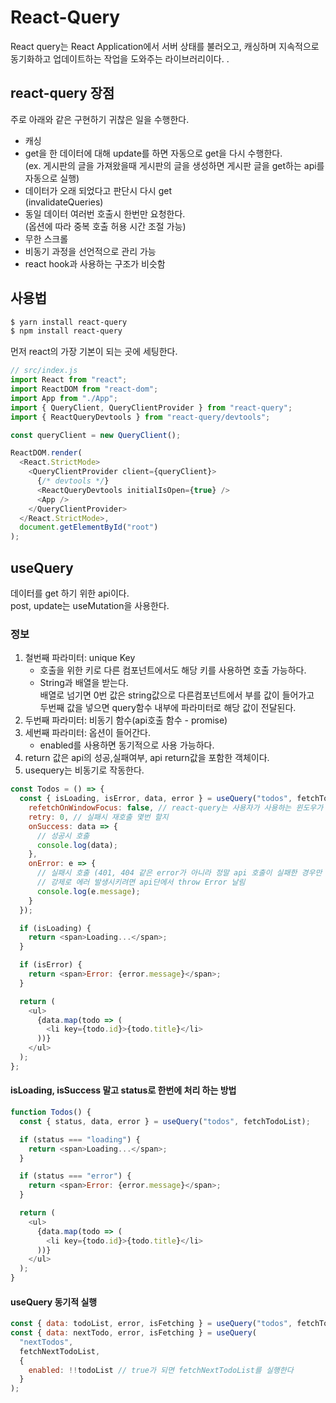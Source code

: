# React-Query
React query는 React Application에서 서버 상태를 불러오고, 캐싱하며 지속적으로 동기화하고 업데이트하는 작업을 도와주는 라이브러리이다.
.

## react-query 장점
주로 아래와 같은 구현하기 귀찮은 일을 수행한다.  
+ 캐싱
+ get을 한 데이터에 대해 update를 하면 자동으로 get을 다시 수행한다.  
(ex. 게시판의 글을 가져왔을때 게시판의 글을 생성하면 게시판 글을 get하는 api를 자동으로 실행)  
+ 데이터가 오래 되었다고 판단시 다시 get  
(invalidateQueries)  
+ 동일 데이터 여러번 호출시 한번만 요청한다.  
(옵션에 따라 중복 호출 허용 시간 조절 가능)  
+ 무한 스크롤  
+ 비동기 과정을 선언적으로 관리 가능
+ react hook과 사용하는 구조가 비슷함

## 사용법
```bash
$ yarn install react-query
$ npm install react-query
```
먼저 react의 가장 기본이 되는 곳에 세팅한다.
```js
// src/index.js
import React from "react";
import ReactDOM from "react-dom";
import App from "./App";
import { QueryClient, QueryClientProvider } from "react-query";
import { ReactQueryDevtools } from "react-query/devtools";

const queryClient = new QueryClient();

ReactDOM.render(
  <React.StrictMode>
    <QueryClientProvider client={queryClient}>
      {/* devtools */}
      <ReactQueryDevtools initialIsOpen={true} />
      <App />
    </QueryClientProvider>
  </React.StrictMode>,
  document.getElementById("root")
);

```

## useQuery
데이터를 get 하기 위한 api이다.  
post, update는 useMutation을 사용한다.  
### 정보
1. 철번째 파라미터: unique Key 
    + 호출을 위한 키로 다른 컴포넌트에서도 해당 키를 사용하면 호출 가능하다.
    + String과 배열을 받는다.  
    배열로 넘기면 0번 값은 string값으로 다른컴포넌트에서 부를 값이 들어가고  
    두번째 값을 넣으면 query함수 내부에 파라미터로 해당 값이 전달된다.  
2. 두번째 파라미터: 비동기 함수(api호출 함수 - promise)
3. 세번째 파라미터: 옵션이 들어간다.
    + enabled를 사용하면 동기적으로 사용 가능하다.
4. return 값은 api의 성공,실패여부, api return값을 포함한 객체이다.  
5. usequery는 비동기로 작동한다.  


```js
const Todos = () => {
  const { isLoading, isError, data, error } = useQuery("todos", fetchTodoList, {
    refetchOnWindowFocus: false, // react-query는 사용자가 사용하는 윈도우가 다른 곳을 갔다가 다시 화면으로 돌아오면 이 함수를 재실행합니다. 그 재실행 여부 옵션 입니다.
    retry: 0, // 실패시 재호출 몇번 할지
    onSuccess: data => {
      // 성공시 호출
      console.log(data);
    },
    onError: e => {
      // 실패시 호출 (401, 404 같은 error가 아니라 정말 api 호출이 실패한 경우만 호출
      // 강제로 에러 발생시키려면 api단에서 throw Error 날림
      console.log(e.message);
    }
  });

  if (isLoading) {
    return <span>Loading...</span>;
  }

  if (isError) {
    return <span>Error: {error.message}</span>;
  }

  return (
    <ul>
      {data.map(todo => (
        <li key={todo.id}>{todo.title}</li>
      ))}
    </ul>
  );
};

```
#### isLoading, isSuccess 말고 status로 한번에 처리 하는 방법

```js
function Todos() {
  const { status, data, error } = useQuery("todos", fetchTodoList);

  if (status === "loading") {
    return <span>Loading...</span>;
  }

  if (status === "error") {
    return <span>Error: {error.message}</span>;
  }

  return (
    <ul>
      {data.map(todo => (
        <li key={todo.id}>{todo.title}</li>
      ))}
    </ul>
  );
}
```
#### useQuery 동기적 실행
```js
const { data: todoList, error, isFetching } = useQuery("todos", fetchTodoList);
const { data: nextTodo, error, isFetching } = useQuery(
  "nextTodos",
  fetchNextTodoList,
  {
    enabled: !!todoList // true가 되면 fetchNextTodoList를 실행한다
  }
);
```